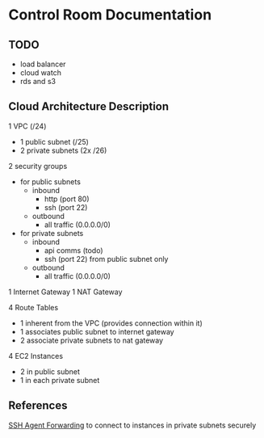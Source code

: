 # Control Room Documentation

## TODO 
- load balancer
- cloud watch
- rds and s3

## Cloud Architecture Description
1 VPC (/24)
- 1 public subnet (/25)
- 2 private subnets (2x /26)

2 security groups
- for public subnets
  - inbound
    - http (port 80)
    - ssh (port 22)
  - outbound
    - all traffic (0.0.0.0/0)
- for private subnets
  - inbound
    - api comms (todo)
    - ssh (port 22) from public subnet only
  - outbound
    - all traffic (0.0.0.0/0)

1 Internet Gateway
1 NAT Gateway

4 Route Tables
- 1 inherent from the VPC (provides connection within it)
- 1 associates public subnet to internet gateway
- 2 associate private subnets to nat gateway

4 EC2 Instances
- 2 in public subnet
- 1 in each private subnet

## References
[SSH Agent Forwarding](https://mistwire.com/ssh-agent-forwarding-in-aws/) to connect to instances in private subnets securely
